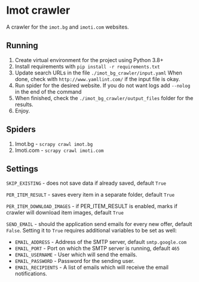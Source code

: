 # Imot crawler

A crawler for the `imot.bg` and `imoti.com` websites.

## Running

1. Create virtual environment for the project using Python 3.8+
2. Install requirements with `pip install -r requirements.txt`
3. Update search URLs in the file `./imot_bg_crawler/input.yaml`
   When done, check with `http://www.yamllint.com/` if the input file is okay.
4. Run spider for the desired website. If you do not want logs add `--nolog` in the end of the command
5. When finished, check the `./imot_bg_crawler/output_files` folder for the results.
6. Enjoy.


## Spiders

1. Imot.bg - `scrapy crawl imot.bg`
2. Imoti.com - `scrapy crawl imoti.com`


## Settings

`SKIP_EXISTING` - does not save data if already saved, default `True`

`PER_ITEM_RESULT` - saves every item in a separate folder, default `True`

`PER_ITEM_DOWNLOAD_IMAGES` - if PER_ITEM_RESULT is enabled, marks if crawler will download item images, default `True`

`SEND_EMAIL` - should the application send emails for every new offer, default `False`. Setting it
to `True` requires additional variables to be set as well:

   - `EMAIL_ADDRESS`    - Address of the SMTP server, default `smtp.google.com`
   - `EMAIL_PORT`       - Port on which the SMTP server is running, default `465`
   - `EMAIL_USERNAME`   - User which will send the emails.
   - `EMAIL_PASSWORD`   - Password for the sending user.
   - `EMAIL_RECIPIENTS` - A list of emails which will receive the email notifications.

